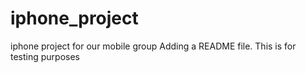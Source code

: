 iphone_project
==============

iphone project for our mobile group
Adding a README file. This is for testing purposes
